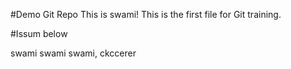 #Demo Git Repo
This is swami!
This is the first file for Git training.

#Issum below

swami swami swami, ckccerer

